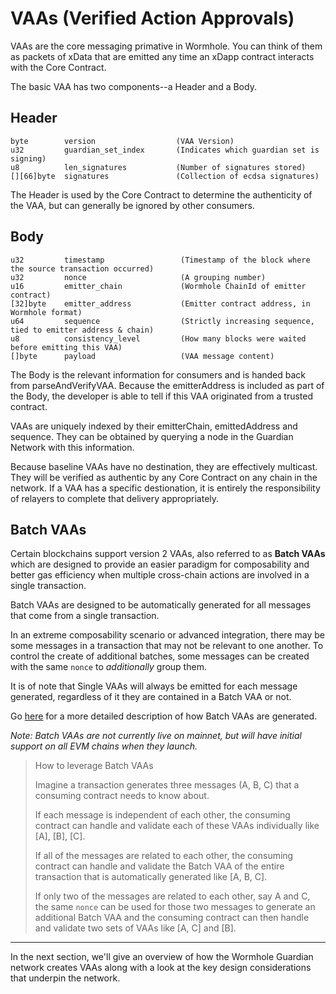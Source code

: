 # VAAs (Verified Action Approvals)

VAAs are the core messaging primative in Wormhole. You can think of them as packets of xData that are emitted any time an xDapp contract interacts with the Core Contract.

The basic VAA has two components--a Header and a Body.

## Header

    byte        version                  (VAA Version)
    u32         guardian_set_index       (Indicates which guardian set is signing)
    u8          len_signatures           (Number of signatures stored)
    [][66]byte  signatures               (Collection of ecdsa signatures)

The Header is used by the Core Contract to determine the authenticity of the VAA, but can generally be ignored by other consumers.

## Body

    u32         timestamp                 (Timestamp of the block where the source transaction occurred)
    u32         nonce                     (A grouping number)
    u16         emitter_chain             (Wormhole ChainId of emitter contract)
    [32]byte    emitter_address           (Emitter contract address, in Wormhole format)
    u64         sequence                  (Strictly increasing sequence, tied to emitter address & chain)
    u8          consistency_level         (How many blocks were waited before emitting this VAA)
    []byte      payload                   (VAA message content)

The Body is the relevant information for consumers and is handed back from parseAndVerifyVAA. Because the emitterAddress is included as part of the Body, the developer is able to tell if this VAA originated from a trusted contract.

VAAs are uniquely indexed by their emitterChain, emittedAddress and sequence. They can be obtained by querying a node in the Guardian Network with this information.

Because baseline VAAs have no destination, they are effectively multicast. They will be verified as authentic by any Core Contract on any chain in the network. If a VAA has a specific destionation, it is entirely the responsibility of relayers to complete that delivery appropriately.

## Batch VAAs

Certain blockchains support version 2 VAAs, also referred to as **Batch VAAs** which are designed to provide an easier paradigm for composability and better gas efficiency when multiple cross-chain actions are involved in a single transaction.

Batch VAAs are designed to be automatically generated for all messages that come from a single transaction. 

In an extreme composability scenario or advanced integration, there may be some messages in a transaction that may not be relevant to one another. To control the create of additional batches, some messages can be created with the same `nonce` to _additionally_ group them.

It is of note that Single VAAs will always be emitted for each message generated, regardless of it they are contained in a Batch VAA or not.

Go [here](../technical/evm/coreLayer.md) for a more detailed description of how Batch VAAs are generated.

_Note: Batch VAAs are not currently live on mainnet, but will have initial support on all EVM chains when they launch._

> How to leverage Batch VAAs 
> 
> Imagine a transaction generates three messages (A, B, C) that a consuming contract needs to know about.
> 
> If each message is independent of each other, the consuming contract can handle and validate each of these VAAs individually like [A], [B], [C].
>
> If all of the messages are related to each other, the consuming contract can handle and validate the Batch VAA of the entire transaction that is automatically generated like [A, B, C].
>
> If only two of the messages are related to each other, say A and C, the same `nonce` can be used for those two messages to generate an additional Batch VAA and the consuming contract can then handle and validate two sets of VAAs like [A, C] and [B].

---

In the next section, we'll give an overview of how the Wormhole Guardian network creates VAAs along with a look at the key design considerations that underpin the network.
